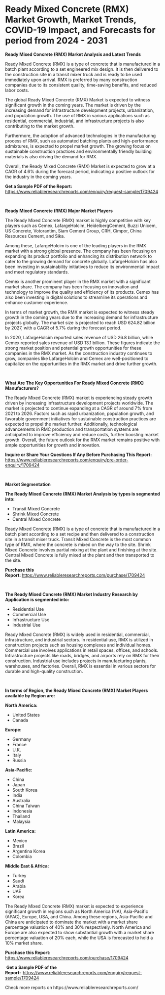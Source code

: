 <p><h1>Ready Mixed Concrete (RMX) Market Growth, Market Trends, COVID-19 Impact, and Forecasts for period from 2024 - 2031</h1></p><p><strong>Ready Mixed Concrete (RMX) Market Analysis and Latest Trends</strong></p>
<p><p>Ready Mixed Concrete (RMX) is a type of concrete that is manufactured in a batch plant according to a set engineered mix design. It is then delivered to the construction site in a transit mixer truck and is ready to be used immediately upon arrival. RMX is preferred by many construction companies due to its consistent quality, time-saving benefits, and reduced labor costs.</p><p>The global Ready Mixed Concrete (RMX) Market is expected to witness significant growth in the coming years. The market is driven by the increasing demand for infrastructure development projects, urbanization, and population growth. The use of RMX in various applications such as residential, commercial, industrial, and infrastructure projects is also contributing to the market growth.</p><p>Furthermore, the adoption of advanced technologies in the manufacturing process of RMX, such as automated batching plants and high-performance admixtures, is expected to propel market growth. The growing focus on sustainable construction practices and environmentally friendly building materials is also driving the demand for RMX.</p><p>Overall, the Ready Mixed Concrete (RMX) Market is expected to grow at a CAGR of 4.6% during the forecast period, indicating a positive outlook for the industry in the coming years.</p></p>
<p><strong>Get a Sample PDF of the Report:&nbsp;</strong> <a href="https://www.reliableresearchreports.com/enquiry/request-sample/1709424">https://www.reliableresearchreports.com/enquiry/request-sample/1709424</a></p>
<p>&nbsp;</p>
<p><strong>Ready Mixed Concrete (RMX) Major Market Players</strong></p>
<p><p>The Ready Mixed Concrete (RMX) market is highly competitive with key players such as Cemex, LafargeHolcim, HeidelbergCement, Buzzi Unicem, US Concrete, Votorantim, Siam Cement Group, CRH, Cimpor, China Resources Cement, and Sika. </p><p>Among these, LafargeHolcim is one of the leading players in the RMX market with a strong global presence. The company has been focusing on expanding its product portfolio and enhancing its distribution network to cater to the growing demand for concrete globally. LafargeHolcim has also been investing in sustainability initiatives to reduce its environmental impact and meet regulatory standards. </p><p>Cemex is another prominent player in the RMX market with a significant market share. The company has been focusing on innovation and technology to improve the quality and efficiency of its products. Cemex has also been investing in digital solutions to streamline its operations and enhance customer experience.</p><p>In terms of market growth, the RMX market is expected to witness steady growth in the coming years due to the increasing demand for infrastructure projects globally. The market size is projected to reach USD 624.82 billion by 2027, with a CAGR of 5.7% during the forecast period.</p><p>In 2020, LafargeHolcim reported sales revenue of USD 26.8 billion, while Cemex reported sales revenue of USD 13.1 billion. These figures indicate the strong market position and potential growth opportunities for these companies in the RMX market. As the construction industry continues to grow, companies like LafargeHolcim and Cemex are well-positioned to capitalize on the opportunities in the RMX market and drive further growth.</p></p>
<p>&nbsp;</p>
<p><strong>What Are The Key Opportunities For Ready Mixed Concrete (RMX) Manufacturers?</strong></p>
<p><p>The Ready Mixed Concrete (RMX) market is experiencing steady growth driven by increasing infrastructure development projects worldwide. The market is projected to continue expanding at a CAGR of around 7% from 2021 to 2026. Factors such as rapid urbanization, population growth, and favorable government initiatives for sustainable construction practices are expected to propel the market further. Additionally, technological advancements in RMC production and transportation systems are anticipated to improve efficiency and reduce costs, further boosting market growth. Overall, the future outlook for the RMX market remains positive with ample opportunities for growth and innovation.</p></p>
<p><strong>Inquire or Share Your Questions If Any Before Purchasing This Report:</strong> <a href="https://www.reliableresearchreports.com/enquiry/pre-order-enquiry/1709424">https://www.reliableresearchreports.com/enquiry/pre-order-enquiry/1709424</a></p>
<p>&nbsp;</p>
<p><strong>Market Segmentation</strong></p>
<p><strong>The Ready Mixed Concrete (RMX) Market Analysis by types is segmented into:</strong></p>
<p><ul><li>Transit Mixed Concrete</li><li>Shrink Mixed Concrete</li><li>Central Mixed Concrete</li></ul></p>
<p><p>Ready Mixed Concrete (RMX) is a type of concrete that is manufactured in a batch plant according to a set recipe and then delivered to a construction site in a transit mixer truck. Transit Mixed Concrete is the most common type of RMX, where the concrete is mixed on the way to the site. Shrink Mixed Concrete involves partial mixing at the plant and finishing at the site. Central Mixed Concrete is fully mixed at the plant and then transported to the site.</p></p>
<p><strong>Purchase this Report:&nbsp;</strong><a href="https://www.reliableresearchreports.com/purchase/1709424">https://www.reliableresearchreports.com/purchase/1709424</a></p>
<p>&nbsp;</p>
<p><strong>The Ready Mixed Concrete (RMX) Market Industry Research by Application is segmented into:</strong></p>
<p><ul><li>Residential Use</li><li>Commercial Use</li><li>Infrastructure Use</li><li>Industrial Use</li></ul></p>
<p><p>Ready Mixed Concrete (RMX) is widely used in residential, commercial, infrastructure, and industrial sectors. In residential use, RMX is utilized in construction projects such as housing complexes and individual homes. Commercial use involves applications in retail spaces, offices, and schools. Infrastructure projects like roads, bridges, and airports rely on RMX for their construction. Industrial use includes projects in manufacturing plants, warehouses, and factories. Overall, RMX is essential in various sectors for durable and high-quality construction.</p></p>
<p>&nbsp;</p>
<p><strong>In terms of Region, the Ready Mixed Concrete (RMX) Market Players available by Region are:</strong></p>
<p>
    <p> <strong> North America: </strong>
        <ul>
            <li>United States</li>
            <li>Canada</li>
        </ul>
        </p> 
    <p> <strong> Europe: </strong>
        <ul>
            <li>Germany</li>
            <li>France</li>
            <li>U.K.</li>
            <li>Italy</li>
            <li>Russia</li>
        </ul>
        </p> 
    <p> <strong> Asia-Pacific: </strong>
        <ul>
            <li>China</li>
            <li>Japan</li>
            <li>South Korea</li>
            <li>India</li>
            <li>Australia</li>
            <li>China Taiwan</li>
            <li>Indonesia</li>
            <li>Thailand</li>
            <li>Malaysia</li>
        </ul>
        </p> 
    <p> <strong> Latin America: </strong>
        <ul>
            <li>Mexico</li>
            <li>Brazil</li>
            <li>Argentina Korea</li>
            <li>Colombia</li>
        </ul>
        </p> 
    <p> <strong> Middle East & Africa: </strong>
        <ul>
            <li>Turkey</li>
            <li>Saudi</li>
            <li>Arabia</li>
            <li>UAE</li>
            <li>Korea</li>
        </ul>
    </p>
    </p>
<p><p>The Ready Mixed Concrete (RMX) market is expected to experience significant growth in regions such as North America (NA), Asia-Pacific (APAC), Europe, USA, and China. Among these regions, Asia-Pacific and China are anticipated to dominate the market with a market share percentage valuation of 40% and 30% respectively. North America and Europe are also expected to show substantial growth with a market share percentage valuation of 20% each, while the USA is forecasted to hold a 10% market share.</p></p>
<p><strong>Purchase this Report: </strong><a href="https://www.reliableresearchreports.com/purchase/1709424">https://www.reliableresearchreports.com/purchase/1709424</a></p>
<p>&nbsp;<strong>Get a Sample PDF of the Report:&nbsp;&nbsp;</strong><a href="https://www.reliableresearchreports.com/enquiry/request-sample/1709424">https://www.reliableresearchreports.com/enquiry/request-sample/1709424</a></p>
<p><strong></strong></p>
<p>Check more reports on https://www.reliableresearchreports.com/</p>
